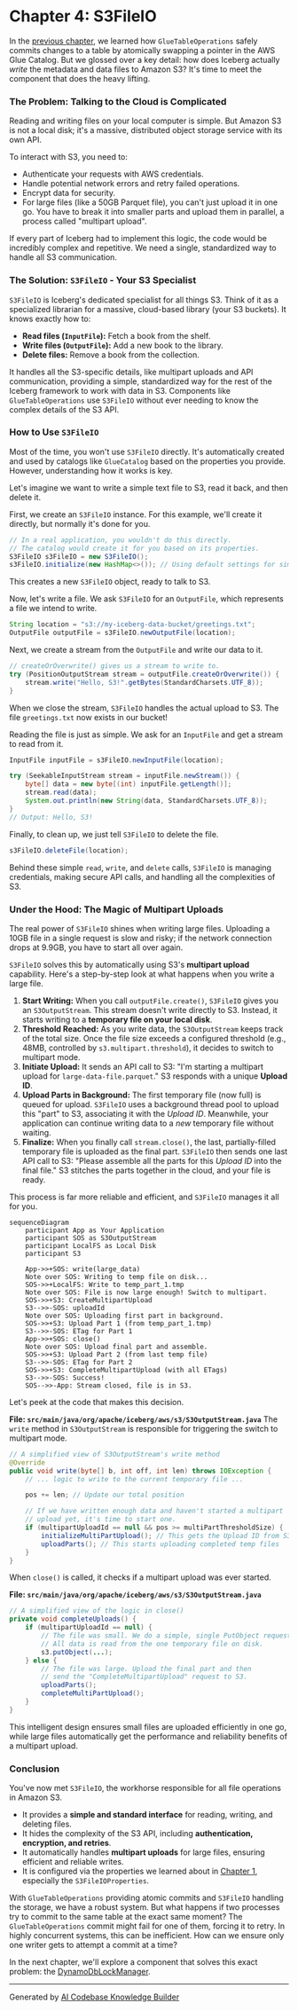 # Chapter 4: S3FileIO

In the [previous chapter](03_gluetableoperations_.md), we learned how `GlueTableOperations` safely commits changes to a table by atomically swapping a pointer in the AWS Glue Catalog. But we glossed over a key detail: how does Iceberg actually *write* the metadata and data files to Amazon S3? It's time to meet the component that does the heavy lifting.

### The Problem: Talking to the Cloud is Complicated

Reading and writing files on your local computer is simple. But Amazon S3 is not a local disk; it's a massive, distributed object storage service with its own API.

To interact with S3, you need to:
*   Authenticate your requests with AWS credentials.
*   Handle potential network errors and retry failed operations.
*   Encrypt data for security.
*   For large files (like a 50GB Parquet file), you can't just upload it in one go. You have to break it into smaller parts and upload them in parallel, a process called "multipart upload".

If every part of Iceberg had to implement this logic, the code would be incredibly complex and repetitive. We need a single, standardized way to handle all S3 communication.

### The Solution: `S3FileIO` - Your S3 Specialist

`S3FileIO` is Iceberg's dedicated specialist for all things S3. Think of it as a specialized librarian for a massive, cloud-based library (your S3 buckets). It knows exactly how to:
*   **Read files (`InputFile`):** Fetch a book from the shelf.
*   **Write files (`OutputFile`):** Add a new book to the library.
*   **Delete files:** Remove a book from the collection.

It handles all the S3-specific details, like multipart uploads and API communication, providing a simple, standardized way for the rest of the Iceberg framework to work with data in S3. Components like `GlueTableOperations` use `S3FileIO` without ever needing to know the complex details of the S3 API.

### How to Use `S3FileIO`

Most of the time, you won't use `S3FileIO` directly. It's automatically created and used by catalogs like `GlueCatalog` based on the properties you provide. However, understanding how it works is key.

Let's imagine we want to write a simple text file to S3, read it back, and then delete it.

First, we create an `S3FileIO` instance. For this example, we'll create it directly, but normally it's done for you.

```java
// In a real application, you wouldn't do this directly.
// The catalog would create it for you based on its properties.
S3FileIO s3FileIO = new S3FileIO();
s3FileIO.initialize(new HashMap<>()); // Using default settings for simplicity
```
This creates a new `S3FileIO` object, ready to talk to S3.

Now, let's write a file. We ask `S3FileIO` for an `OutputFile`, which represents a file we intend to write.

```java
String location = "s3://my-iceberg-data-bucket/greetings.txt";
OutputFile outputFile = s3FileIO.newOutputFile(location);
```

Next, we create a stream from the `OutputFile` and write our data to it.

```java
// createOrOverwrite() gives us a stream to write to.
try (PositionOutputStream stream = outputFile.createOrOverwrite()) {
    stream.write("Hello, S3!".getBytes(StandardCharsets.UTF_8));
}
```
When we close the stream, `S3FileIO` handles the actual upload to S3. The file `greetings.txt` now exists in our bucket!

Reading the file is just as simple. We ask for an `InputFile` and get a stream to read from it.

```java
InputFile inputFile = s3FileIO.newInputFile(location);

try (SeekableInputStream stream = inputFile.newStream()) {
    byte[] data = new byte[(int) inputFile.getLength()];
    stream.read(data);
    System.out.println(new String(data, StandardCharsets.UTF_8));
}
// Output: Hello, S3!
```

Finally, to clean up, we just tell `S3FileIO` to delete the file.

```java
s3FileIO.deleteFile(location);
```

Behind these simple `read`, `write`, and `delete` calls, `S3FileIO` is managing credentials, making secure API calls, and handling all the complexities of S3.

### Under the Hood: The Magic of Multipart Uploads

The real power of `S3FileIO` shines when writing large files. Uploading a 10GB file in a single request is slow and risky; if the network connection drops at 9.9GB, you have to start all over again.

`S3FileIO` solves this by automatically using S3's **multipart upload** capability. Here's a step-by-step look at what happens when you write a large file.

1.  **Start Writing:** When you call `outputFile.create()`, `S3FileIO` gives you an `S3OutputStream`. This stream doesn't write directly to S3. Instead, it starts writing to a **temporary file on your local disk**.
2.  **Threshold Reached:** As you write data, the `S3OutputStream` keeps track of the total size. Once the file size exceeds a configured threshold (e.g., 48MB, controlled by `s3.multipart.threshold`), it decides to switch to multipart mode.
3.  **Initiate Upload:** It sends an API call to S3: "I'm starting a multipart upload for `large-data-file.parquet`." S3 responds with a unique **Upload ID**.
4.  **Upload Parts in Background:** The first temporary file (now full) is queued for upload. `S3FileIO` uses a background thread pool to upload this "part" to S3, associating it with the *Upload ID*. Meanwhile, your application can continue writing data to a *new* temporary file without waiting.
5.  **Finalize:** When you finally call `stream.close()`, the last, partially-filled temporary file is uploaded as the final part. `S3FileIO` then sends one last API call to S3: "Please assemble all the parts for this *Upload ID* into the final file." S3 stitches the parts together in the cloud, and your file is ready.

This process is far more reliable and efficient, and `S3FileIO` manages it all for you.

```mermaid
sequenceDiagram
    participant App as Your Application
    participant SOS as S3OutputStream
    participant LocalFS as Local Disk
    participant S3

    App->>+SOS: write(large_data)
    Note over SOS: Writing to temp file on disk...
    SOS->>+LocalFS: Write to temp_part_1.tmp
    Note over SOS: File is now large enough! Switch to multipart.
    SOS->>+S3: CreateMultipartUpload
    S3-->>-SOS: uploadId
    Note over SOS: Uploading first part in background.
    SOS->>+S3: Upload Part 1 (from temp_part_1.tmp)
    S3-->>-SOS: ETag for Part 1
    App->>+SOS: close()
    Note over SOS: Upload final part and assemble.
    SOS->>+S3: Upload Part 2 (from last temp file)
    S3-->>-SOS: ETag for Part 2
    SOS->>+S3: CompleteMultipartUpload (with all ETags)
    S3-->>-SOS: Success!
    SOS-->>-App: Stream closed, file is in S3.
```

Let's peek at the code that makes this decision.

**File: `src/main/java/org/apache/iceberg/aws/s3/S3OutputStream.java`**
The `write` method in `S3OutputStream` is responsible for triggering the switch to multipart mode.

```java
// A simplified view of S3OutputStream's write method
@Override
public void write(byte[] b, int off, int len) throws IOException {
    // ... logic to write to the current temporary file ...

    pos += len; // Update our total position

    // If we have written enough data and haven't started a multipart
    // upload yet, it's time to start one.
    if (multipartUploadId == null && pos >= multiPartThresholdSize) {
        initializeMultiPartUpload(); // This gets the Upload ID from S3
        uploadParts(); // This starts uploading completed temp files
    }
}
```
When `close()` is called, it checks if a multipart upload was ever started.

**File: `src/main/java/org/apache/iceberg/aws/s3/S3OutputStream.java`**
```java
// A simplified view of the logic in close()
private void completeUploads() {
    if (multipartUploadId == null) {
        // The file was small. We do a simple, single PutObject request.
        // All data is read from the one temporary file on disk.
        s3.putObject(...);
    } else {
        // The file was large. Upload the final part and then
        // send the "CompleteMultipartUpload" request to S3.
        uploadParts();
        completeMultiPartUpload();
    }
}
```
This intelligent design ensures small files are uploaded efficiently in one go, while large files automatically get the performance and reliability benefits of a multipart upload.

### Conclusion

You've now met `S3FileIO`, the workhorse responsible for all file operations in Amazon S3.

*   It provides a **simple and standard interface** for reading, writing, and deleting files.
*   It hides the complexity of the S3 API, including **authentication, encryption, and retries**.
*   It automatically handles **multipart uploads** for large files, ensuring efficient and reliable writes.
*   It is configured via the properties we learned about in [Chapter 1](01_configuration_properties__awsproperties__s3fileioproperties__etc___), especially the `S3FileIOProperties`.

With `GlueTableOperations` providing atomic commits and `S3FileIO` handling the storage, we have a robust system. But what happens if two processes try to commit to the same table at the exact same moment? The `GlueTableOperations` commit might fail for one of them, forcing it to retry. In highly concurrent systems, this can be inefficient. How can we ensure only one writer gets to attempt a commit at a time?

In the next chapter, we'll explore a component that solves this exact problem: the [DynamoDbLockManager](05_dynamodblockmanager_.md).

---

Generated by [AI Codebase Knowledge Builder](https://github.com/The-Pocket/Tutorial-Codebase-Knowledge)
